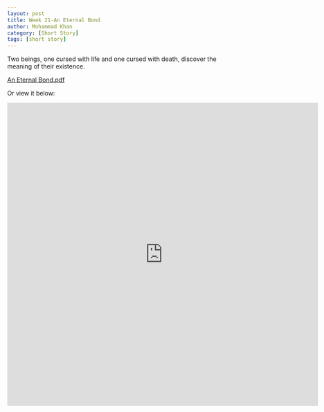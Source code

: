 ```yaml
---
layout: post
title: Week 21-An Eternal Bond
author: Mohammad Khan
category: [Short Story]
tags: [short story]
---
```

Two beings, one cursed with life and one cursed with death, discover the meaning of their existence.


<p><a href="https://drive.google.com/file/d/1F2p9pU7tBrMzrqjnbDh75dUB618VML-l/view?usp=sharing">
An Eternal Bond.pdf</a></p>

Or view it below: 
<!-- <embed src="https://drive.google.com/file/d/1F2p9pU7tBrMzrqjnbDh75dUB618VML-l/view?usp=sharing" width="800px" height="2100px" /> -->
<iframe
src="https://drive.google.com/file/d/1F2p9pU7tBrMzrqjnbDh75dUB618VML-l/view?usp=sharing&embedded=true"
style="width:718px; height:700px;" frameborder="0"></iframe>

